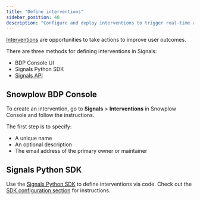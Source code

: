 ```yaml
---
title: "Define interventions"
sidebar_position: 40
description: "Configure and deploy interventions to trigger real-time actions based on user attribute changes in Snowplow Signals."
---
```


[Interventions](/docs/signals/concepts/index.md) are opportunities to take actions to improve user outcomes.

There are three methods for defining interventions in Signals:
* BDP Console UI
* Signals Python SDK
* [Signals API](/docs/signals/connection/index.md#signals-api)

## Snowplow BDP Console

To create an intervention, go to **Signals** > **Interventions** in Snowplow Console and follow the instructions.

The first step is to specify:
* A unique name
* An optional description
* The email address of the primary owner or maintainer

<!-- TODO image create intervention -->

## Signals Python SDK

Use the [Signals Python SDK](https://github.com/snowplow-incubator/snowplow-signals-sdk) to define interventions via code. Check out the [SDK configuration section](/docs/signals/define-interventions/using-python-sdk/index.md) for instructions.
